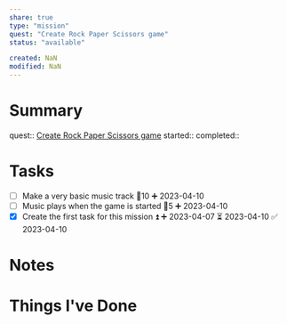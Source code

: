 ```yaml
---
share: true
type: "mission"
quest: "Create Rock Paper Scissors game"
status: "available"

created: NaN 
modified: NaN
---
```

 
# Summary
quest:: [Create Rock Paper Scissors game](./Create%20Rock%20Paper%20Scissors%20game.md)
started:: 
completed::
# Tasks
- [ ] Make a very basic music track 🥄10 ➕ 2023-04-10
- [ ] Music plays when the game is started 🥄5 ➕ 2023-04-10
- [x] Create the first task for this mission ⏫ ➕ 2023-04-07 ⏳ 2023-04-10 ✅ 2023-04-10

# Notes

# Things I've Done